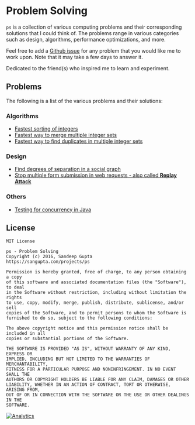 # Problem Solving

`ps` is a collection of various computing problems and their corresponding solutions
that I could think of. The problems range in various categories such as design,
algorithms, performance optimizations, and more.

Feel free to add a [Github issue](https://github.com/sangupta/ps/issues) for any
problem that you would like me to work upon. Note that it may take a few days to
answer it.

Dedicated to the friend(s) who inspired me to learn and experiment.

## Problems

The following is a list of the various problems and their solutions:

### Algorithms

* [Fastest sorting of integers](https://github.com/sangupta/ps/blob/master/solutions/2016/fastest-sorting-integers.md)
* [Fastest way to merge multiple integer sets](https://github.com/sangupta/ps/blob/master/solutions/2016/merge-multiple-integer-sets.md)
* [Fastest way to find duplicates in multiple integer sets](https://github.com/sangupta/ps/blob/master/solutions/2016/fastest-duplicates-integer-sets.md)

### Design

* [Find degrees of separation in a social graph](https://github.com/sangupta/ps/blob/master/solutions/2016/degrees-of-separation-social-graph.md)
* [Stop multiple form submission in web requests - also called **Replay Attack**](https://github.com/sangupta/ps/blob/master/solutions/2016/stop-replay-attack.md)

### Others

* [Testing for concurrency in Java](https://github.com/sangupta/ps/blob/master/solutions/2016/concurrent-testing-junit.md)

## License

```
MIT License

ps - Problem Solving
Copyright (c) 2016, Sandeep Gupta
https://sangupta.com/projects/ps

Permission is hereby granted, free of charge, to any person obtaining a copy
of this software and associated documentation files (the "Software"), to deal
in the Software without restriction, including without limitation the rights
to use, copy, modify, merge, publish, distribute, sublicense, and/or sell
copies of the Software, and to permit persons to whom the Software is
furnished to do so, subject to the following conditions:

The above copyright notice and this permission notice shall be included in all
copies or substantial portions of the Software.

THE SOFTWARE IS PROVIDED "AS IS", WITHOUT WARRANTY OF ANY KIND, EXPRESS OR
IMPLIED, INCLUDING BUT NOT LIMITED TO THE WARRANTIES OF MERCHANTABILITY,
FITNESS FOR A PARTICULAR PURPOSE AND NONINFRINGEMENT. IN NO EVENT SHALL THE
AUTHORS OR COPYRIGHT HOLDERS BE LIABLE FOR ANY CLAIM, DAMAGES OR OTHER
LIABILITY, WHETHER IN AN ACTION OF CONTRACT, TORT OR OTHERWISE, ARISING FROM,
OUT OF OR IN CONNECTION WITH THE SOFTWARE OR THE USE OR OTHER DEALINGS IN THE
SOFTWARE.
```

[![Analytics](https://ga-beacon.appspot.com/UA-1187941-16/ps)](https://github.com/sangupta/ps)
